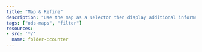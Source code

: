 ```yaml
---
title: "Map & Refine"
description: "Use the map as a selector then display additional information on the side or hover the map. This template is a nice alternative for map tooltips"
tags: ["ods-maps", "filter"]
resources:
- src: '*/'
  name: folder-:counter
---
```

